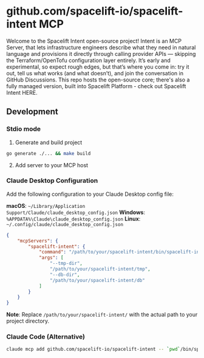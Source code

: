 # github.com/spacelift-io/spacelift-intent MCP

Welcome to the Spacelift Intent open-source project! Intent is an MCP Server, that lets infrastructure engineers describe what they need in natural language and provisions it directly through calling provider APIs — skipping the Terraform/OpenTofu configuration layer entirely. It’s early and experimental, so expect rough edges, but that’s where you come in: try it out, tell us what works (and what doesn’t), and join the conversation in GitHub Discussions. This repo hosts the open-source core; there's also a fully managed version, built into Spacelift Platform - check out Spacelift Intent HERE.

## Development

### Stdio mode

1. Generate and build project

```bash
go generate ./... && make build
```

2. Add server to your MCP host

### Claude Desktop Configuration

Add the following configuration to your Claude Desktop config file:

**macOS**: `~/Library/Application Support/Claude/claude_desktop_config.json`
**Windows**: `%APPDATA%\Claude\claude_desktop_config.json`
**Linux**: `~/.config/claude/claude_desktop_config.json`

```json
{
    "mcpServers": {
        "spacelift-intent": {
            "command": "/path/to/your/spacelift-intent/bin/spacelift-intent",
            "args": [
                "--tmp-dir",
                "/path/to/your/spacelift-intent/tmp",
                "--db-dir",
                "/path/to/your/spacelift-intent/db"
            ]
        }
    }
}
```

**Note**: Replace `/path/to/your/spacelift-intent/` with the actual path to your project directory.

### Claude Code (Alternative)

```bash
claude mcp add github.com/spacelift-io/spacelift-intent -- `pwd`/bin/spacelift-intent
```
